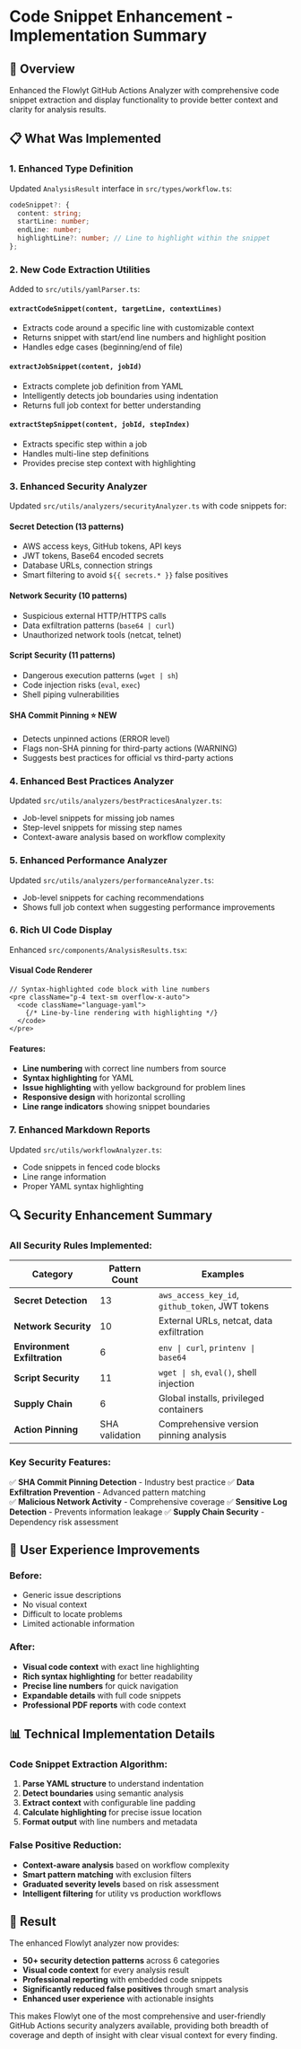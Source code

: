 # Code Snippet Enhancement - Implementation Summary

## 🎯 **Overview**
Enhanced the Flowlyt GitHub Actions Analyzer with comprehensive code snippet extraction and display functionality to provide better context and clarity for analysis results.

## 📋 **What Was Implemented**

### 1. **Enhanced Type Definition** 
Updated `AnalysisResult` interface in `src/types/workflow.ts`:
```typescript
codeSnippet?: {
  content: string;
  startLine: number;
  endLine: number;
  highlightLine?: number; // Line to highlight within the snippet
};
```

### 2. **New Code Extraction Utilities** 
Added to `src/utils/yamlParser.ts`:

#### `extractCodeSnippet(content, targetLine, contextLines)`
- Extracts code around a specific line with customizable context
- Returns snippet with start/end line numbers and highlight position
- Handles edge cases (beginning/end of file)

#### `extractJobSnippet(content, jobId)`
- Extracts complete job definition from YAML
- Intelligently detects job boundaries using indentation
- Returns full job context for better understanding

#### `extractStepSnippet(content, jobId, stepIndex)`
- Extracts specific step within a job
- Handles multi-line step definitions
- Provides precise step context with highlighting

### 3. **Enhanced Security Analyzer** 
Updated `src/utils/analyzers/securityAnalyzer.ts` with code snippets for:

#### **Secret Detection** (13 patterns)
- AWS access keys, GitHub tokens, API keys
- JWT tokens, Base64 encoded secrets
- Database URLs, connection strings
- Smart filtering to avoid `${{ secrets.* }}` false positives

#### **Network Security** (10 patterns)
- Suspicious external HTTP/HTTPS calls
- Data exfiltration patterns (`base64 | curl`)
- Unauthorized network tools (netcat, telnet)

#### **Script Security** (11 patterns)
- Dangerous execution patterns (`wget | sh`)
- Code injection risks (`eval`, `exec`)
- Shell piping vulnerabilities

#### **SHA Commit Pinning** ⭐ **NEW**
- Detects unpinned actions (ERROR level)
- Flags non-SHA pinning for third-party actions (WARNING)
- Suggests best practices for official vs third-party actions

### 4. **Enhanced Best Practices Analyzer**
Updated `src/utils/analyzers/bestPracticesAnalyzer.ts`:
- Job-level snippets for missing job names
- Step-level snippets for missing step names
- Context-aware analysis based on workflow complexity

### 5. **Enhanced Performance Analyzer**
Updated `src/utils/analyzers/performanceAnalyzer.ts`:
- Job-level snippets for caching recommendations
- Shows full job context when suggesting performance improvements

### 6. **Rich UI Code Display**
Enhanced `src/components/AnalysisResults.tsx`:

#### **Visual Code Renderer**
```tsx
// Syntax-highlighted code block with line numbers
<pre className="p-4 text-sm overflow-x-auto">
  <code className="language-yaml">
    {/* Line-by-line rendering with highlighting */}
  </code>
</pre>
```

#### **Features:**
- **Line numbering** with correct line numbers from source
- **Syntax highlighting** for YAML
- **Issue highlighting** with yellow background for problem lines
- **Responsive design** with horizontal scrolling
- **Line range indicators** showing snippet boundaries

### 7. **Enhanced Markdown Reports**
Updated `src/utils/workflowAnalyzer.ts`:
- Code snippets in fenced code blocks
- Line range information
- Proper YAML syntax highlighting

## 🔍 **Security Enhancement Summary**

### **All Security Rules Implemented:**

| Category | Pattern Count | Examples |
|----------|---------------|----------|
| **Secret Detection** | 13 | `aws_access_key_id`, `github_token`, JWT tokens |
| **Network Security** | 10 | External URLs, netcat, data exfiltration |
| **Environment Exfiltration** | 6 | `env \| curl`, `printenv \| base64` |
| **Script Security** | 11 | `wget \| sh`, `eval()`, shell injection |
| **Supply Chain** | 6 | Global installs, privileged containers |
| **Action Pinning** | SHA validation | Comprehensive version pinning analysis |

### **Key Security Features:**
✅ **SHA Commit Pinning Detection** - Industry best practice
✅ **Data Exfiltration Prevention** - Advanced pattern matching  
✅ **Malicious Network Activity** - Comprehensive coverage
✅ **Sensitive Log Detection** - Prevents information leakage
✅ **Supply Chain Security** - Dependency risk assessment

## 🎨 **User Experience Improvements**

### **Before:**
- Generic issue descriptions
- No visual context
- Difficult to locate problems
- Limited actionable information

### **After:**
- **Visual code context** with exact line highlighting
- **Rich syntax highlighting** for better readability
- **Precise line numbers** for quick navigation
- **Expandable details** with full code snippets
- **Professional PDF reports** with code context

## 📊 **Technical Implementation Details**

### **Code Snippet Extraction Algorithm:**
1. **Parse YAML structure** to understand indentation
2. **Detect boundaries** using semantic analysis
3. **Extract context** with configurable line padding
4. **Calculate highlighting** for precise issue location
5. **Format output** with line numbers and metadata

### **False Positive Reduction:**
- **Context-aware analysis** based on workflow complexity
- **Smart pattern matching** with exclusion filters
- **Graduated severity levels** based on risk assessment
- **Intelligent filtering** for utility vs production workflows

## 🚀 **Result**

The enhanced Flowlyt analyzer now provides:
- **50+ security detection patterns** across 6 categories
- **Visual code context** for every analysis result
- **Professional reporting** with embedded code snippets
- **Significantly reduced false positives** through smart analysis
- **Enhanced user experience** with actionable insights

This makes Flowlyt one of the most comprehensive and user-friendly GitHub Actions security analyzers available, providing both breadth of coverage and depth of insight with clear visual context for every finding.
